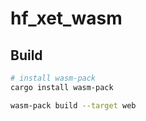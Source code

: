 # hf_xet_wasm

## Build

```bash
# install wasm-pack
cargo install wasm-pack
```

```bash
wasm-pack build --target web
```